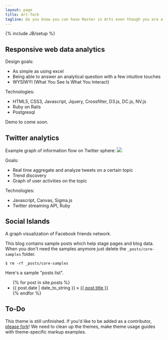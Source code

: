 ```yaml
---
layout: page
title: Art-Tech
tagline: Do you know you can have Master in Arts even though you are a computer science major?
---
```

{% include JB/setup %}


## Responsive web data analytics

Design goals:
- As simple as using excel
- Being able to answer an analytical question with a few intuitive touches
- WYSIWYI (What You See Is What You Interact)

Technologies:
- HTML5, CSS3, Javascript, Jquery, Crossfilter, D3.js, DC.js, NV.js
- Ruby on Rails
- Postgresql

Demo to come soon.

## Twitter analytics

Example graph of information flow on Twitter sphere:
<img class="brand-image" src="{{ASSET_PATH}}/images/twitter_activity_graph.png"/>

Goals:
- Real time aggregate and analyze tweets on a certain topic
- Trend discovery
- Graph of user activities on the topic

Technologies:
- Javascript, Canvas, Sigma.js
- Twitter streaming API, Ruby

## Social Islands
A graph visualization of Facebook friends network.



This blog contains sample posts which help stage pages and blog data.
When you don't need the samples anymore just delete the `_posts/core-samples` folder.

    $ rm -rf _posts/core-samples

Here's a sample "posts list".

<ul class="posts">
  {% for post in site.posts %}
    <li><span>{{ post.date | date_to_string }}</span> &raquo; <a href="{{ BASE_PATH }}{{ post.url }}">{{ post.title }}</a></li>
  {% endfor %}
</ul>

## To-Do

This theme is still unfinished. If you'd like to be added as a contributor, [please fork](http://github.com/plusjade/jekyll-bootstrap)!
We need to clean up the themes, make theme usage guides with theme-specific markup examples.


